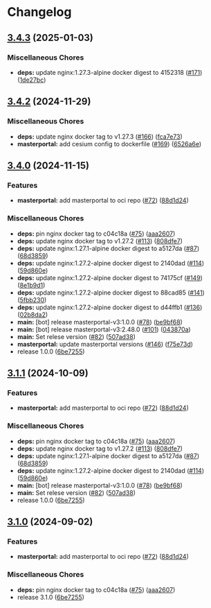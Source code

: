 # Changelog

## [3.4.3](https://github.com/teutonet/oci-images/compare/masterportal-v3-v3.4.2...masterportal-v3-v3.4.3) (2025-01-03)


### Miscellaneous Chores

* **deps:** update nginx:1.27.3-alpine docker digest to 4152318 ([#171](https://github.com/teutonet/oci-images/issues/171)) ([1de27bc](https://github.com/teutonet/oci-images/commit/1de27bce6caa44cd01eaf98f59debb62a2859566))

## [3.4.2](https://github.com/teutonet/oci-images/compare/masterportal-v3-v3.4.1...masterportal-v3-v2.48.0) (2024-11-29)


### Miscellaneous Chores

* **deps:** update nginx docker tag to v1.27.3 ([#166](https://github.com/teutonet/oci-images/issues/166)) ([fca7e73](https://github.com/teutonet/oci-images/commit/fca7e736fbee3de8fb75c51b144c84f1496a895e))
* **masterportal:** add cesium config to dockerfile ([#169](https://github.com/teutonet/oci-images/issues/169)) ([6526a6e](https://github.com/teutonet/oci-images/commit/6526a6e43be87847c5ac83176efda21775528bc9))

## [3.4.0](https://github.com/teutonet/oci-images/compare/masterportal-v3-v3.1.1...masterportal-v3-v2.48.0) (2024-11-15)


### Features

* **masterportal:** add masterportal to oci repo ([#72](https://github.com/teutonet/oci-images/issues/72)) ([88d1d24](https://github.com/teutonet/oci-images/commit/88d1d24d4851db5b874a739324e28b3e90121de8))


### Miscellaneous Chores

* **deps:** pin nginx docker tag to c04c18a ([#75](https://github.com/teutonet/oci-images/issues/75)) ([aaa2607](https://github.com/teutonet/oci-images/commit/aaa2607ea0f6d36c533b0750046ac838353547a8))
* **deps:** update nginx docker tag to v1.27.2 ([#113](https://github.com/teutonet/oci-images/issues/113)) ([808dfe7](https://github.com/teutonet/oci-images/commit/808dfe7078bf2ecf46e9db1fe16b78dfc79e9d26))
* **deps:** update nginx:1.27.1-alpine docker digest to a5127da ([#87](https://github.com/teutonet/oci-images/issues/87)) ([68d3859](https://github.com/teutonet/oci-images/commit/68d385919f78f6f94ed05dbd50b8caa01f223d35))
* **deps:** update nginx:1.27.2-alpine docker digest to 2140dad ([#114](https://github.com/teutonet/oci-images/issues/114)) ([59d860e](https://github.com/teutonet/oci-images/commit/59d860e2823eadc938f83de79b43c48be70e08c3))
* **deps:** update nginx:1.27.2-alpine docker digest to 74175cf ([#149](https://github.com/teutonet/oci-images/issues/149)) ([8e1b9d1](https://github.com/teutonet/oci-images/commit/8e1b9d17fcdc7603ab3b74fb74d171b559af669e))
* **deps:** update nginx:1.27.2-alpine docker digest to 88cad85 ([#141](https://github.com/teutonet/oci-images/issues/141)) ([5fbb230](https://github.com/teutonet/oci-images/commit/5fbb23087d99e000e930fa47031ce5fe9d4fead9))
* **deps:** update nginx:1.27.2-alpine docker digest to d44ffb1 ([#136](https://github.com/teutonet/oci-images/issues/136)) ([02b8da2](https://github.com/teutonet/oci-images/commit/02b8da2e4df2474bbda401289f0396e02f4f3e48))
* **main:** [bot] release masterportal-v3:1.0.0 ([#78](https://github.com/teutonet/oci-images/issues/78)) ([be9bf68](https://github.com/teutonet/oci-images/commit/be9bf68ddef11a48e2431c95c05ddf91cc9debf8))
* **main:** [bot] release masterportal-v3:2.48.0 ([#101](https://github.com/teutonet/oci-images/issues/101)) ([043870a](https://github.com/teutonet/oci-images/commit/043870a52078cec163cd29b9454ce4373689d975))
* **main:** Set relese version ([#82](https://github.com/teutonet/oci-images/issues/82)) ([507ad38](https://github.com/teutonet/oci-images/commit/507ad38b081e0d8b5c0e4e2206c9b751cc141001))
* **masterportal:** update masterportal versions ([#146](https://github.com/teutonet/oci-images/issues/146)) ([f75e73d](https://github.com/teutonet/oci-images/commit/f75e73dacff1fd74fe6fde8e7a5bec492d1cc075))
* release 1.0.0 ([6be7255](https://github.com/teutonet/oci-images/commit/6be725545d58cb559c435c759af1f25b69743186))

## [3.1.1](https://github.com/teutonet/oci-images/compare/masterportal-v3-v3.1.0...masterportal-v3-v2.48.0) (2024-10-09)


### Features

* **masterportal:** add masterportal to oci repo ([#72](https://github.com/teutonet/oci-images/issues/72)) ([88d1d24](https://github.com/teutonet/oci-images/commit/88d1d24d4851db5b874a739324e28b3e90121de8))


### Miscellaneous Chores

* **deps:** pin nginx docker tag to c04c18a ([#75](https://github.com/teutonet/oci-images/issues/75)) ([aaa2607](https://github.com/teutonet/oci-images/commit/aaa2607ea0f6d36c533b0750046ac838353547a8))
* **deps:** update nginx docker tag to v1.27.2 ([#113](https://github.com/teutonet/oci-images/issues/113)) ([808dfe7](https://github.com/teutonet/oci-images/commit/808dfe7078bf2ecf46e9db1fe16b78dfc79e9d26))
* **deps:** update nginx:1.27.1-alpine docker digest to a5127da ([#87](https://github.com/teutonet/oci-images/issues/87)) ([68d3859](https://github.com/teutonet/oci-images/commit/68d385919f78f6f94ed05dbd50b8caa01f223d35))
* **deps:** update nginx:1.27.2-alpine docker digest to 2140dad ([#114](https://github.com/teutonet/oci-images/issues/114)) ([59d860e](https://github.com/teutonet/oci-images/commit/59d860e2823eadc938f83de79b43c48be70e08c3))
* **main:** [bot] release masterportal-v3:1.0.0 ([#78](https://github.com/teutonet/oci-images/issues/78)) ([be9bf68](https://github.com/teutonet/oci-images/commit/be9bf68ddef11a48e2431c95c05ddf91cc9debf8))
* **main:** Set relese version ([#82](https://github.com/teutonet/oci-images/issues/82)) ([507ad38](https://github.com/teutonet/oci-images/commit/507ad38b081e0d8b5c0e4e2206c9b751cc141001))
* release 1.0.0 ([6be7255](https://github.com/teutonet/oci-images/commit/6be725545d58cb559c435c759af1f25b69743186))

## [3.1.0](https://github.com/teutonet/oci-images/compare/masterportal-v3-v3.1.0...masterportal-v3-v1.0.0) (2024-09-02)


### Features

* **masterportal:** add masterportal to oci repo ([#72](https://github.com/teutonet/oci-images/issues/72)) ([88d1d24](https://github.com/teutonet/oci-images/commit/88d1d24d4851db5b874a739324e28b3e90121de8))


### Miscellaneous Chores

* **deps:** pin nginx docker tag to c04c18a ([#75](https://github.com/teutonet/oci-images/issues/75)) ([aaa2607](https://github.com/teutonet/oci-images/commit/aaa2607ea0f6d36c533b0750046ac838353547a8))
* release 3.1.0 ([6be7255](https://github.com/teutonet/oci-images/commit/6be725545d58cb559c435c759af1f25b69743186))

